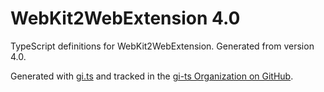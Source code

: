 # WebKit2WebExtension 4.0

TypeScript definitions for WebKit2WebExtension. Generated from version 4.0.

Generated with [gi.ts](https://gitlab.gnome.org/ewlsh/gi.ts) and tracked in the [gi-ts Organization on GitHub](https://github.com/gi-ts).
